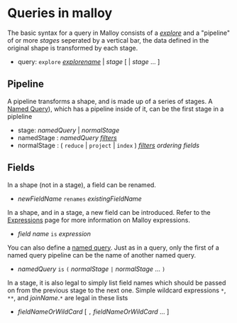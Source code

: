 # Queries in malloy

The basic syntax for a query in Malloy consists of a [_explore_](explore.md)
and a "pipeline" of or more _stages_ seperated by a vertical bar,
the data defined in the original shape is transformed by each stage.

* query: `explore` [_explorename_](explore.md) | _stage_ [ | _stage_ ... ]

## Pipeline

A pipeline transforms a shape, and is made up of a series of stages. A [Named Query](nesting.md)), which has a pipeline
inside of it, can be the first stage in a pipleline


* stage: _namedQuery_ | _normalStage_
* namedStage : _namedQuery_ [_filters_](filters.md)
* normalStage : ( `reduce` | `project` | `index` ) [_filters_](filters.md) _ordering_ _fields_

## Fields

In a shape (not in a stage), a field can be renamed.

* _newFieldName_ `renames` _existingFieldName_

In a shape, and in a stage, a new field can be introduced. Refer to the
[Expressions](expressions.md) page for more information on
Malloy expressions.

* _field_ _name_ `is` _expression_

You can also define a [named query](nesting.md). Just as in a query,
only the first of a named query pipeline can be the name of another named query.

* _namedQuery_ `is`  `(` _normalStage_  `|` _normalStage_ ... `)`

In a stage, it is also legal to simply list field names
which should be passed on from the previous stage to the next one.
Simple wildcard expressions `*`, `**`, and _joinName_.`*` are
legal in these lists

* _fieldNameOrWildCard_ [ `,` _fieldNameOrWildCard_ ... ]

